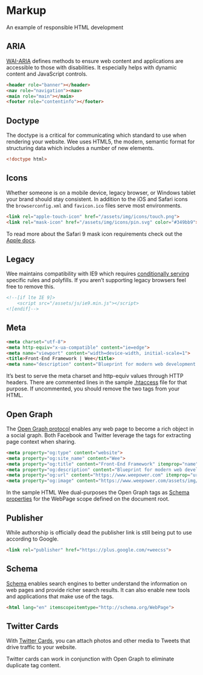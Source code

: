 # Markup

An example of responsible HTML development

## ARIA

[WAI-ARIA](http://www.w3.org/WAI/intro/aria) defines methods to ensure web content and applications are accessible to those with disabilities. It especially helps with dynamic content and JavaScript controls.

```html
<header role="banner"></header>
<nav role="navigation"><nav>
<main role="main"></main>
<footer role="contentinfo"></footer>
```

## Doctype

The doctype is a critical for communicating which standard to use when rendering your website. Wee uses HTML5, the modern, semantic format for structuring data which includes a number of new elements.

```html
<!doctype html>
```

## Icons

Whether someone is on a mobile device, legacy browser, or Windows tablet your brand should stay consistent. In addition to the iOS and Safari icons the `browserconfig.xml` and `favicon.ico` files serve most environments.

```html
<link rel="apple-touch-icon" href="/assets/img/icons/touch.png">
<link rel="mask-icon" href="/assets/img/icons/pin.svg" color="#349bb9">
```

To read more about the Safari 9 mask icon requirements check out the [Apple docs](https://developer.apple.com/library/prerelease/mac/releasenotes/General/WhatsNewInSafari/Articles/Safari_9.html).

## Legacy

Wee maintains compatibility with IE9 which requires [conditionally serving](http://www.quirksmode.org/css/condcom.html) specific rules and polyfills. If you aren’t supporting legacy browsers feel free to remove this.

```html
<!--[if lte IE 9]>
	<script src="/assets/js/ie9.min.js"></script>
<![endif]-->
```

## Meta

```html
<meta charset="utf-8">
<meta http-equiv="x-ua-compatible" content="ie=edge">
<meta name="viewport" content="width=device-width, initial-scale=1">
<title>Front-End Framework | Wee</title>
<meta name="description" content="Blueprint for modern web development.">
```

It’s best to serve the meta charset and http-equiv values through HTTP headers. There are commented lines in the sample [.htaccess](/structure#htaccess) file for that purpose. If uncommented, you should remove the two tags from your HTML.

## Open Graph

The [Open Graph protocol](http://ogp.me/) enables any web page to become a rich object in a social graph. Both Facebook and Twitter leverage the tags for extracting page context when sharing.

```html
<meta property="og:type" content="website">
<meta property="og:site_name" content="Wee">
<meta property="og:title" content="Front-End Framework" itemprop="name">
<meta property="og:description" content="Blueprint for modern web development." itemprop="description">
<meta property="og:url" content="https://www.weepower.com" itemprop="url">
<meta property="og:image" content="https://www.weepower.com/assets/img/share.png" itemprop="image">
```

In the sample HTML Wee dual-purposes the Open Graph tags as [Schema properties](/docs/v3/start/markup?id=schema) for the WebPage scope defined on the document root.

## Publisher

While authorship is officially dead the publisher link is still being put to use according to Google.

```html
<link rel="publisher" href="https://plus.google.com/+weecss">
```

## Schema

[Schema](https://schema.org/) enables search engines to better understand the information on web pages and provide richer search results. It can also enable new tools and applications that make use of the tags.

```html
<html lang="en" itemscopeitemtype="http://schema.org/WebPage">
```

## Twitter Cards

With [Twitter Cards](https://dev.twitter.com/docs/cards), you can attach photos and other media to Tweets that drive traffic to your website.

Twitter cards can work in conjunction with Open Graph to eliminate duplicate tag content.